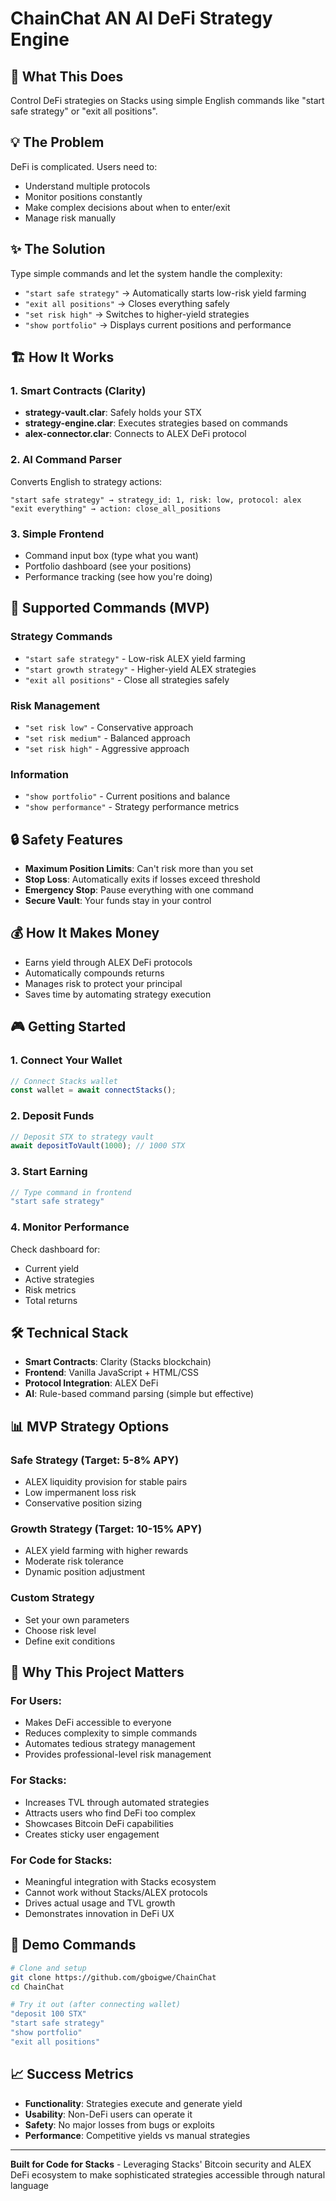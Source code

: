 # ChainChat AN AI DeFi Strategy Engine

## 🎯 What This Does
Control DeFi strategies on Stacks using simple English commands like "start safe strategy" or "exit all positions".

## 💡 The Problem
DeFi is complicated. Users need to:
- Understand multiple protocols
- Monitor positions constantly
- Make complex decisions about when to enter/exit
- Manage risk manually

## ✨ The Solution
Type simple commands and let the system handle the complexity:
- `"start safe strategy"` → Automatically starts low-risk yield farming
- `"exit all positions"` → Closes everything safely
- `"set risk high"` → Switches to higher-yield strategies
- `"show portfolio"` → Displays current positions and performance

## 🏗️ How It Works

### 1. Smart Contracts (Clarity)
- **strategy-vault.clar**: Safely holds your STX
- **strategy-engine.clar**: Executes strategies based on commands
- **alex-connector.clar**: Connects to ALEX DeFi protocol

### 2. AI Command Parser
Converts English to strategy actions:
```
"start safe strategy" → strategy_id: 1, risk: low, protocol: alex
"exit everything" → action: close_all_positions
```

### 3. Simple Frontend
- Command input box (type what you want)
- Portfolio dashboard (see your positions)
- Performance tracking (see how you're doing)

## 🚀 Supported Commands (MVP)

### Strategy Commands
- `"start safe strategy"` - Low-risk ALEX yield farming
- `"start growth strategy"` - Higher-yield ALEX strategies  
- `"exit all positions"` - Close all strategies safely

### Risk Management
- `"set risk low"` - Conservative approach
- `"set risk medium"` - Balanced approach
- `"set risk high"` - Aggressive approach

### Information
- `"show portfolio"` - Current positions and balance
- `"show performance"` - Strategy performance metrics

## 🔒 Safety Features
- **Maximum Position Limits**: Can't risk more than you set
- **Stop Loss**: Automatically exits if losses exceed threshold
- **Emergency Stop**: Pause everything with one command
- **Secure Vault**: Your funds stay in your control

## 💰 How It Makes Money
- Earns yield through ALEX DeFi protocols
- Automatically compounds returns
- Manages risk to protect your principal
- Saves time by automating strategy execution

## 🎮 Getting Started

### 1. Connect Your Wallet
```javascript
// Connect Stacks wallet
const wallet = await connectStacks();
```

### 2. Deposit Funds
```javascript
// Deposit STX to strategy vault
await depositToVault(1000); // 1000 STX
```

### 3. Start Earning
```javascript
// Type command in frontend
"start safe strategy"
```

### 4. Monitor Performance
Check dashboard for:
- Current yield
- Active strategies
- Risk metrics
- Total returns

## 🛠️ Technical Stack
- **Smart Contracts**: Clarity (Stacks blockchain)
- **Frontend**: Vanilla JavaScript + HTML/CSS
- **Protocol Integration**: ALEX DeFi
- **AI**: Rule-based command parsing (simple but effective)

## 📊 MVP Strategy Options

### Safe Strategy (Target: 5-8% APY)
- ALEX liquidity provision for stable pairs
- Low impermanent loss risk
- Conservative position sizing

### Growth Strategy (Target: 10-15% APY)
- ALEX yield farming with higher rewards
- Moderate risk tolerance
- Dynamic position adjustment

### Custom Strategy
- Set your own parameters
- Choose risk level
- Define exit conditions

## 🔮 Why This Project Matters

### For Users:
- Makes DeFi accessible to everyone
- Reduces complexity to simple commands
- Automates tedious strategy management
- Provides professional-level risk management

### For Stacks:
- Increases TVL through automated strategies
- Attracts users who find DeFi too complex
- Showcases Bitcoin DeFi capabilities
- Creates sticky user engagement

### For Code for Stacks:
- Meaningful integration with Stacks ecosystem
- Cannot work without Stacks/ALEX protocols
- Drives actual usage and TVL growth
- Demonstrates innovation in DeFi UX

## 🚀 Demo Commands
```bash
# Clone and setup
git clone https://github.com/gboigwe/ChainChat
cd ChainChat

# Try it out (after connecting wallet)
"deposit 100 STX"
"start safe strategy"
"show portfolio"
"exit all positions"
```

## 📈 Success Metrics
- **Functionality**: Strategies execute and generate yield
- **Usability**: Non-DeFi users can operate it
- **Safety**: No major losses from bugs or exploits
- **Performance**: Competitive yields vs manual strategies

---

**Built for Code for Stacks** - Leveraging Stacks' Bitcoin security and ALEX DeFi ecosystem to make sophisticated strategies accessible through natural language
